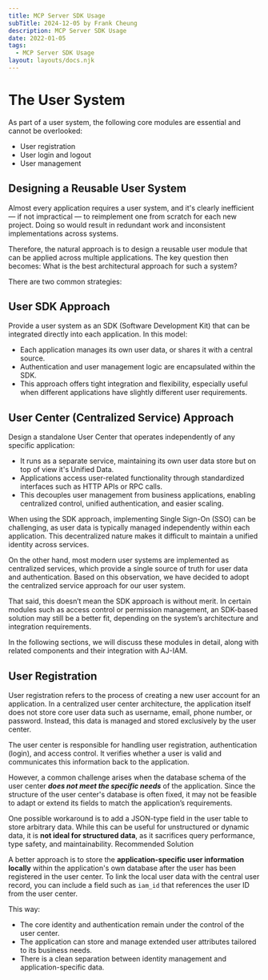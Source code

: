 ```yaml
---
title: MCP Server SDK Usage
subTitle: 2024-12-05 by Frank Cheung
description: MCP Server SDK Usage
date: 2022-01-05
tags:
  - MCP Server SDK Usage
layout: layouts/docs.njk
---
```


# The User System

As part of a user system, the following core modules are essential and cannot be overlooked:

- User registration
- User login and logout
- User management

## Designing a Reusable User System

Almost every application requires a user system, and it's clearly inefficient — if not impractical — to reimplement one from scratch for each new project. Doing so would result in redundant work and inconsistent implementations across systems.

Therefore, the natural approach is to design a reusable user module that can be applied across multiple applications. The key question then becomes: What is the best architectural approach for such a system?

There are two common strategies:

## User SDK Approach

Provide a user system as an SDK (Software Development Kit) that can be integrated directly into each application. In this model:

- Each application manages its own user data, or shares it with a central source.
- Authentication and user management logic are encapsulated within the SDK.
- This approach offers tight integration and flexibility, especially useful when different applications have slightly different user requirements.

##  User Center (Centralized Service) Approach

Design a standalone User Center that operates independently of any specific application:

- It runs as a separate service, maintaining its own user data store but on top of view it's Unified Data.
- Applications access user-related functionality through standardized interfaces such as HTTP APIs or RPC calls.
- This decouples user management from business applications, enabling centralized control, unified authentication, and easier scaling.

When using the SDK approach, implementing Single Sign-On (SSO) can be challenging, as user data is typically managed independently within each application. This decentralized nature makes it difficult to maintain a unified identity across services.

On the other hand, most modern user systems are implemented as centralized services, which provide a single source of truth for user data and authentication. Based on this observation, we have decided to adopt the centralized service approach for our user system.

That said, this doesn’t mean the SDK approach is without merit. 
In certain modules such as access control or permission management, an SDK-based solution may still be a better fit, depending on the system’s architecture and integration requirements.

In the following sections, we will discuss these modules in detail, along with related components and their
  integration with AJ-IAM.

## User Registration

User registration refers to the process of creating a new user account for an application. In a centralized user center architecture, the application itself does not store core user data such as username, email, phone number, or password. Instead, this data is managed and stored exclusively by the user center.

The user center is responsible for handling user registration, authentication (login), and access control. It verifies whether a user is valid and communicates this information back to the application.

However, a common challenge arises when the database schema of the user center ***does not meet the specific needs*** of the application. Since the structure of the user center's database is often fixed, it may not be feasible to adapt or extend its fields to match the application’s requirements.

One possible workaround is to add a JSON-type field in the user table to store arbitrary data. While this can be useful for unstructured or dynamic data, it is **not ideal for structured data**, as it sacrifices query performance, type safety, and maintainability.
Recommended Solution

A better approach is to store the **application-specific user information locally** within the application's own database after the user has been registered in the user center. To link the local user data with the central user record, you can include a field such as `iam_id` that references the user ID from the user center.

This way:

- The core identity and authentication remain under the control of the user center.
- The application can store and manage extended user attributes tailored to its business needs.
- There is a clean separation between identity management and application-specific data.
